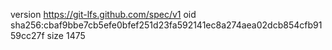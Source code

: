 version https://git-lfs.github.com/spec/v1
oid sha256:cbaf9bbe7cb5efe0bfef251d23fa592141ec8a274aea02dcb854cfb9159cc27f
size 1475
